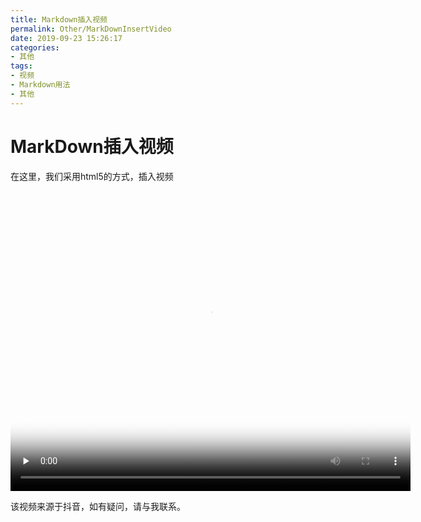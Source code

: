 ```yaml
---
title: Markdown插入视频
permalink: Other/MarkDownInsertVideo
date: 2019-09-23 15:26:17
categories:
- 其他
tags:
- 视频
- Markdown用法
- 其他
---
```

# MarkDown插入视频

在这里，我们采用html5的方式，插入视频

<video id="video" controls="controls" controlslist="nodownload"  width="640" height="480" preload="none" poster="/img/video/poster.png">
      <source id="mp4" src="/video/1122.mp4" type="video/mp4">
</video>

该视频来源于抖音，如有疑问，请与我联系。